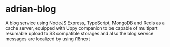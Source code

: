 # adrian-blog
A blog service using NodeJS Express, TypeScript, MongoDB and Redis as a cache server, equipped with Uppy companion to be capable of multipart resumable upload to S3 compatible storages and also the blog service messages are localized by using i18next
